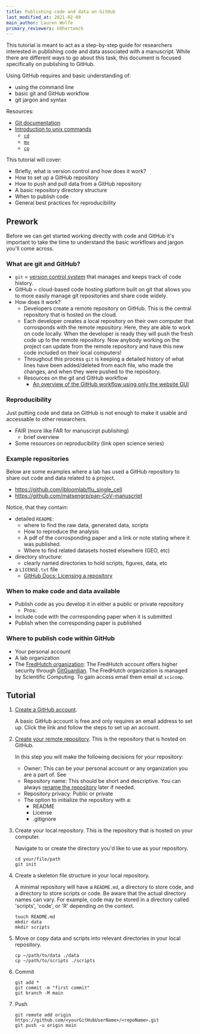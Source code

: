 ```yaml
---
title: Publishing code and data on GitHub
last_modified_at: 2021-02-09
main_author: Lauren Wolfe
primary_reviewers: k8hertweck
---
```


This tutorial is meant to act as a step-by-step guide for researchers interested in publishing code and data associated with a manuscript. While there are different ways to go about this task, this document is focused specifically on publishing to GitHub.

Using GitHub requires and basic understanding of:
  - using the command line
  - basic git and GitHub workflow
  - git jargon and syntax
  
Resources:
  - [Git documentation](https://git-scm.com/doc)
  - [Introduction to unix commands](https://kb.iu.edu/d/afsk)
    - [`cd`](https://kb.iu.edu/d/afsk#cd)
    - [`mv`](https://kb.iu.edu/d/afsk#mv)
    - [`cp`](https://kb.iu.edu/d/afsk#cp)

This tutorial will cover:
- Briefly, what is version control and how does it work?
- How to set up a GitHub repository
- How to push and pull data from a GitHub repository
- A basic repository directory structure
- When to publish code
- General best practices for reproducibility

## Prework

Before we can get started working directly with code and GitHub it's important to take the time to understand the basic workflows and jargon you'll come across.

### What are git and GitHub?

- `git` = [version control system](http://guides.beanstalkapp.com/version-control/intro-to-version-control.html) that manages and keeps track of code history.
- GitHub = cloud-based code hosting platform built on git that allows you to more easily manage git repositories and share code widely.
- How does it work?
  - Developers create a remote repository on GitHub. This is the central repository that is hosted on the cloud.
  - Each developer creates a local repository on their own computer that corrosponds with the remote repository. Here, they are able to work on code locally. When the developer is ready they will push the fresh code up to the remote repository. Now anybody working on the project can update from the remote repository and have this new code included on their local computers!
  - Throughout this process `git` is keeping a detailed history of what lines have been added/deleted from each file, who made the changes, and when they were pushed to the repository.
  - Resources on the git and GitHub workflow
    - [An overview of the GitHub workflow using only the website GUI](https://guides.github.com/activities/hello-world/)

### Reproducibility

Just putting code and data on GitHub is not enough to make it usable and accessable to other researchers. 
- FAIR (more like FAR for manuscirpt publishing)
  - brief overview
- Some resources on reproducibility (link open science series)

### Example repositories

Below are some examples where a lab has used a GitHub repository to share out code and data related to a project. 
  - https://github.com/jbloomlab/flu_single_cell
  - https://github.com/matsengrp/pan-CoV-manuscript

Notice, that they contain:
  - detailed `README`:
    - where to find the raw data, generated data, scripts
    - How to reproduce the analysis
    - A pdf of the corrosponding paper and a link or note stating where it was published.
    - Where to find related datasets hosted elsewhere (GEO, etc)
  - directory structure:
    - clearly named directories to hold scripts, figures, data, etc
  - a `LICENSE.txt` file
    - [GitHub Docs: Licensing a repository](https://docs.github.com/en/github/creating-cloning-and-archiving-repositories/licensing-a-repository)

### When to make code and data available
- Publish code as you develop it in either a public or private repository
  - Pros: 
- Include code with the corresponding paper when it is submitted
- Publish when the corresponding paper is published

### Where to publish code within GitHub
 - Your personal account
 - A lab organization
 - The [FredHutch organization](https://github.com/FredHutch): The FredHutch account offers higher security through [GitGuardian](https://www.gitguardian.com/). The FredHutch organization is managed by Scientific Computing. To gain access email them email at `scicomp`. 

## Tutorial

1. [Create a GitHub account](https://github.com/join).

    A basic GitHub account is free and only requires an email address to set up. Click the link and follow the steps to set up an account.
    
2. [Create your remote repository](https://docs.github.com/en/github/creating-cloning-and-archiving-repositories/creating-a-new-repository). This is the repository that is hosted on GitHub.

    In this step you will make the following decisions for your repository:
      - Owner: This can be your personal account or any organization you are a part of. See 
      - Repository name: This should be short and descriptive. You can always [rename the repository](https://docs.github.com/en/github/administering-a-repository/renaming-a-repository) later if needed.
      - Repository privacy: Public or private
      - The option to initialize the repository with a:
        -  README
        -  License
        -  .gitignore
3. Create your local repository. This is the repository that is hosted on your computer.
    
    Navigate to or create the directory you'd like to use as your repository.
    
    ```
    cd your/file/path
    git init
    ```

4. Create a skeleton file structure in your local repository. 

    A minimal repository will have a `README.md`, a directory to store code, and a directory to store scripts or code. Be aware that the actual directory names can vary. For example, code may be stored in a directory called 'scripts', 'code', or 'R' depending on the context.
    ```
    touch README.md
    mkdir data
    mkdir scripts
    ```

5. Move or copy data and scripts into relevant directories in your local repository.
    
    ```
    cp ~/path/to/data ./data
    cp ~/path/to/scripts ./scripts
    ```

7. Commit

    ```
    git add *
    git commit -m "first commit"
    git branch -M main
    ```
    
8. Push

    ```
    git remote add origin https://github.com/<yourGitHubUserName>/<repoName>.git
    git push -u origin main
    ```
